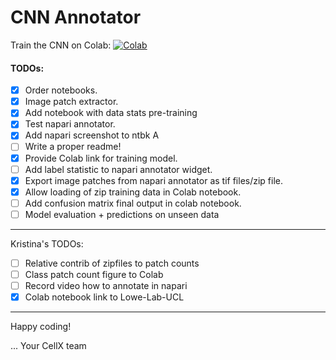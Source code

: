 # CNN Annotator

Train the CNN on Colab: [![Colab](https://colab.research.google.com/assets/colab-badge.svg)](https://colab.research.google.com/github/lowe-lab-ucl/cnn-annotator/blob/main/notebooks/C_CNN_Training_and_Validation.ipynb)

<!--- Train the CNN on Colab: [![Colab](https://colab.research.google.com/assets/colab-badge.svg)](https://colab.research.google.com/github/KristinaUlicna/cnn-annotator/blob/main/notebooks/C_CNN_Training_and_Validation.ipynb) -->


#### TODOs:

- [x] Order notebooks.
- [x] Image patch extractor.
- [x] Add notebook with data stats pre-training
- [x] Test napari annotator.  
- [x] Add napari screenshot to ntbk A
- [ ] Write a proper readme!
- [x] Provide Colab link for training model.  
- [ ] Add label statistic to napari annotator widget.
- [x] Export image patches from napari annotator as tif files/zip file.    
- [x] Allow loading of zip training data in Colab notebook.   
- [ ] Add confusion matrix final output in colab notebook.
- [ ] Model evaluation + predictions on unseen data
---

Kristina's TODOs:

- [ ] Relative contrib of zipfiles to patch counts
- [ ] Class patch count figure to Colab
- [ ] Record video how to annotate in napari
- [x] Colab notebook link to Lowe-Lab-UCL
---

Happy coding!

... Your CellX team
